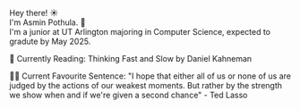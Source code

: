 Hey there! ☀    
I'm Asmin Pothula. 🌻   
I'm a junior at UT Arlington majoring in Computer Science, expected to gradute by May 2025.    

  
📖 Currently Reading: Thinking Fast and Slow by Daniel Kahneman          

🧚‍♀️ Current Favourite Sentence: "I hope that either all of us or none of us are judged by the actions of our weakest moments. But rather by the strength we show when and if we're given     a second chance" - Ted Lasso

<!--
**AsminPothula/AsminPothula** is a ✨ _special_ ✨ repository because its `README.md` (this file) appears on your GitHub profile.

Here are some ideas to get you started:

- 🔭 I’m currently working on ...
- 🌱 I’m currently learning ...
- 👯 I’m looking to collaborate on ...
- 🤔 I’m looking for help with ...
- 💬 Ask me about ...
- 📫 How to reach me: ...
- 😄 Pronouns: ...
- ⚡ Fun fact: ...
-->

